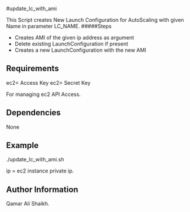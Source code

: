 #update_lc_with_ami

This Script creates New Launch Configuration for AutoScaling with given Name in parameter LC_NAME.
#####Steps
- Creates AMI of the given ip address as argument
- Delete existing LaunchConfiguration if present
- Creates a new LaunchConfiguration with the new AMI

Requirements
------------
ec2= Access Key 
ec2= Secret Key

For managing ec2 API Access.

Dependencies
------------
None

Example
-------
./update_lc_with_ami.sh <ip>

ip = ec2 instance private ip.


Author Information
------------------
Qamar Ali Shaikh.

